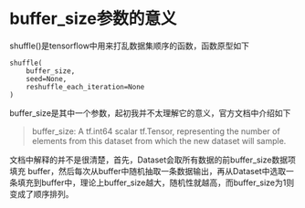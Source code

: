 # buffer_size参数的意义
shuffle()是tensorflow中用来打乱数据集顺序的函数，函数原型如下
```
shuffle(
    buffer_size,
    seed=None,
    reshuffle_each_iteration=None
)
```
buffer_size是其中一个参数，起初我并不太理解它的意义，官方文档中介绍如下

> buffer_size: A tf.int64 scalar tf.Tensor, representing the number of elements from this dataset from which the new dataset will sample.

文档中解释的并不是很清楚，首先，Dataset会取所有数据的前buffer_size数据项填充 buffer，然后每次从buffer中随机抽取一条数据输出，再从Dataset中选取一条填充到buffer中，理论上buffer_size越大，随机性就越高，而buffer_size为1则变成了顺序排列。
